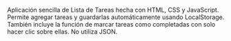 Aplicación sencilla de Lista de Tareas hecha con HTML, CSS y JavaScript. Permite agregar tareas y guardarlas automáticamente usando LocalStorage. También incluye la función de marcar tareas como completadas con solo hacer clic sobre ellas. No utiliza JSON.
